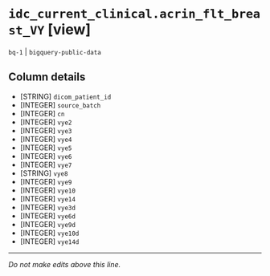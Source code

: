 # `idc_current_clinical.acrin_flt_breast_VY` [view]
`bq-1` | `bigquery-public-data`

## Column details
* [STRING]    `dicom_patient_id`
* [INTEGER]   `source_batch`
* [INTEGER]   `cn`
* [INTEGER]   `vye2`
* [INTEGER]   `vye3`
* [INTEGER]   `vye4`
* [INTEGER]   `vye5`
* [INTEGER]   `vye6`
* [INTEGER]   `vye7`
* [STRING]    `vye8`
* [INTEGER]   `vye9`
* [INTEGER]   `vye10`
* [INTEGER]   `vye14`
* [INTEGER]   `vye3d`
* [INTEGER]   `vye6d`
* [INTEGER]   `vye9d`
* [INTEGER]   `vye10d`
* [INTEGER]   `vye14d`

-------------------------------------------------------------------------------
*Do not make edits above this line.*
